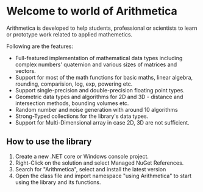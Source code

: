 # Welcome to world of Arithmetica
Arithmetica is developed to help students, professional or scientists to learn or prototype work related to applied mathemetics.

Following are the features:

* Full-featured implementation of mathematical data types including complex numbers' quaternion and various sizes of matrices and vectors.
* Support for most of the math functions for basic maths, linear algebra, rounding, comparision, log, exp, powering etc.
* Support single-precision and double-precision floating point types.
* Geometric data types and algorithms for 2D and 3D - distance and intersection methods, bounding volumes etc.
* Random number and noise generation with around 10 algorithms
* Strong-Typed collections for the library's data types.
* Support for Multi-Dimensional array in case 2D, 3D are not sufficient.

## How to use the library
1. Create a new .NET core or Windows console project.
2. Right-Click on the solution and select Managed NuGet References.
3. Search for "Arithmetica", select and install the latest version
4. Open the class file and import namespace "using Arithmetica" to start using the library and its functions.
